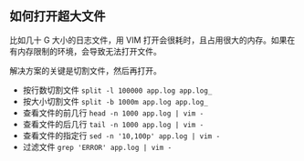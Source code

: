 ## 如何打开超大文件

比如几十 G 大小的日志文件，用 VIM 打开会很耗时，且占用很大的内存。如果在有内存限制的环境，会导致无法打开文件。

解决方案的关键是切割文件，然后再打开。

- 按行数切割文件 `split -l 100000 app.log app.log_`
- 按大小切割文件 `split -b 1000m app.log app.log_`
- 查看文件的前几行 `head -n 1000 app.log | vim -`
- 查看文件的后几行 `tail -n 1000 app.log | vim -`
- 查看文件的指定行 `sed -n '10,100p' app.log | vim -`
- 过滤文件 `grep 'ERROR' app.log | vim -`
